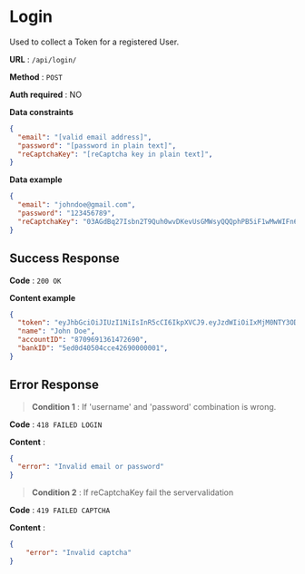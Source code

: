 # Login 

Used to collect a Token for a registered User.

**URL** : `/api/login/`

**Method** : `POST`

**Auth required** : NO

**Data constraints**

```json
{
  "email": "[valid email address]",
  "password": "[password in plain text]",
  "reCaptchaKey": "[reCaptcha key in plain text]",
}
```

**Data example**

```json
{
  "email": "johndoe@gmail.com",
  "password": "123456789",
  "reCaptchaKey": "03AGdBq27Isbn2T9Quh0wvDKevUsGMWsyQQQphPB5iF1wMwWIFn6slZMO",
}
```

## Success Response

**Code** : `200 OK`

**Content example**

```json
{
  "token": "eyJhbGciOiJIUzI1NiIsInR5cCI6IkpXVCJ9.eyJzdWIiOiIxMjM0NTY3ODkwIiwibmFtZSI6IkpvaG4gRG9lIiwiaWF0IjoxNTE2MjM5MDIyfQ.SflKxwRJSMeKKF2QT4fwpMeJf36POk6yJV_adQssw5c",
  "name": "John Doe",
  "accountID": "8709691361472690",
  "bankID": "5ed0d40504cce42690000001",
}
```

## Error Response

>**Condition 1** : If 'username' and 'password' combination is wrong.

**Code** : `418 FAILED LOGIN`

**Content** :

```json
{
  "error": "Invalid email or password"
}
```

>**Condition 2** : If reCaptchaKey fail the servervalidation

**Code** : `419 FAILED CAPTCHA`

**Content** :

```json
{
    "error": "Invalid captcha"
}
```